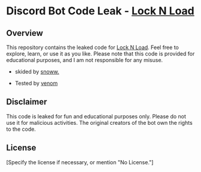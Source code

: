 # Discord Bot Code Leak - [Lock N Load](https://discord.gg/teamkronix)

## Overview
This repository contains the leaked code for [Lock N Load](https://discord.gg/teamkronix). Feel free to explore, learn, or use it as you like. Please note that this code is provided for educational purposes, and I am not responsible for any misuse.


- skided by [snoww.](https://discord.com/users/1092374628556615690)

- Tested by [venom](https://discord.com/users/1175020913712975877)

## Disclaimer
This code is leaked for fun and educational purposes only. Please do not use it for malicious activities. The original creators of the bot own the rights to the code.

## License
[Specify the license if necessary, or mention "No License."]
